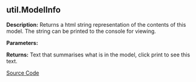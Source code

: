 ## util.ModelInfo  
  
  
**Description:** Returns a html string representation of the contents of this model.
The string can be printed to the console for viewing.  
  
**Parameters:**  
  
**Returns:** Text that summarises what is in the model, click print to see this text.  

[Source Code](https://github.com/design-automation/mobius-sim-funcs/blob/main/src/modules/functions/util/ModelInfo.ts) 